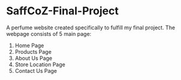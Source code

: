 # SaffCoZ-Final-Project
A perfume website created specifically to fulfill my final project.  The webpage consists of 5 main page:
1. Home Page
2. Products Page
3. About Us Page
4. Store Location Page
5. Contact Us Page
